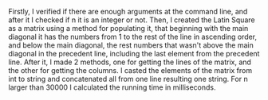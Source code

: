Firstly, I verified if there are enough arguments at the command line, and after it I checked if n it is an integer or not. 
Then, I created the Latin Square as a matrix using a method for populating it, that beginning with the main diagonal it has the numbers from 1 to the rest of the line in ascending order, and below the main diagonal, the rest numbers that wasn't above the main diagonal in the precedent line, including the last element from the precedent line.
After it, I made 2 methods, one for getting the lines of the matrix, and the other for getting the columns. I casted the elements of the matrix from int to string and concatenated all from one line resulting one string.
For n larger than 30000 I calculated the running time in milliseconds.
